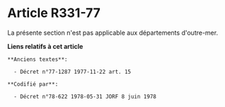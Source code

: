 # Article R331-77

La présente section n'est pas applicable aux départements d'outre-mer.

**Liens relatifs à cet article**

	**Anciens textes**:

	  - Décret n°77-1287 1977-11-22 art. 15

	**Codifié par**:

	  - Décret n°78-622 1978-05-31 JORF 8 juin 1978
